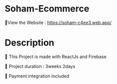 # Soham-Ecommerce

🔴View the Website : https://soham-c4ee3.web.app/

# Description
🔴 This Project is made with ReactJs and Firebase

🔴 Project duration : 3weeks 2days

🔴 Payment integration included
